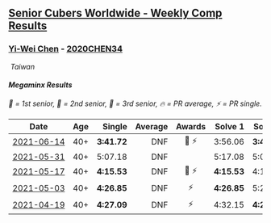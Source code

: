 <style>table {white-space: nowrap;}</style>
<link rel="stylesheet" type="text/css" href="/scw-comp/css/flags.css" />

## [Senior Cubers Worldwide - Weekly Comp Results](/scw-comp/results/)
### [Yi-Wei Chen](README.md) - [2020CHEN34](https://www.worldcubeassociation.org/persons/2020CHEN34?event=minx)

<i class="flag flag-TW" />&nbsp;Taiwan

#### Megaminx Results

<span style="white-space: nowrap;">🥇 = 1st senior</span>, <span style="white-space: nowrap;">🥈 = 2nd senior</span>, <span style="white-space: nowrap;">🥉 = 3rd senior</span>, <span style="white-space: nowrap;">🔥 = PR average</span>, <span style="white-space: nowrap;">⚡ = PR single</span>.

| Date | Age | Single | Average | Awards | Solve 1 | Solve 2 | Solve 3 | Solve 4 | Solve 5 | Video |
| :--: | :--: | --: | --: | :--: | --: | --: | --: | --: | --: | :-- |
| [2021-06-14](../../results/2021-06-14/minx.md) | 40+ | **3:41.72** | DNF | 🥉 ⚡ | 3:56.06 | **3:41.72** | DNS | DNS | DNS | [Desktop](https://www.facebook.com/events/318989363128881/permalink/321800206181130) / [Mobile](https://m.facebook.com/events/318989363128881?view=permalink&id=321800206181130) |
| [2021-05-31](../../results/2021-05-31/minx.md) | 40+ | 5:07.18 | DNF |  | 5:17.08 | 5:07.18 | DNS | DNS | DNS | [Desktop](https://www.facebook.com/events/477312563557358/permalink/482552966366651) / [Mobile](https://m.facebook.com/events/477312563557358?view=permalink&id=482552966366651) |
| [2021-05-17](../../results/2021-05-17/minx.md) | 40+ | **4:15.53** | DNF | 🥉 ⚡ | **4:15.53** | 4:17.38 | DNS | DNS | DNS | [Desktop](https://www.facebook.com/events/294093895691078/permalink/294951155605352) / [Mobile](https://m.facebook.com/events/294093895691078?view=permalink&id=294951155605352) |
| [2021-05-03](../../results/2021-05-03/minx.md) | 40+ | **4:26.85** | DNF | ⚡ | **4:26.85** | 5:23.64 | DNS | DNS | DNS | [Desktop](https://www.facebook.com/events/2542204919406396/permalink/2542810172679204) / [Mobile](https://m.facebook.com/events/2542204919406396?view=permalink&id=2542810172679204) |
| [2021-04-19](../../results/2021-04-19/minx.md) | 40+ | **4:27.09** | DNF | ⚡ | 4:32.15 | **4:27.09** | DNS | DNS | DNS | [Desktop](https://www.facebook.com/events/195346665532379/permalink/201011438299235) / [Mobile](https://m.facebook.com/events/195346665532379?view=permalink&id=201011438299235) |


<!-- Global site tag (gtag.js) - Google Analytics -->
<script async src="https://www.googletagmanager.com/gtag/js?id=UA-86348435-3"></script>
<script>window.dataLayer = window.dataLayer || []; function gtag() {dataLayer.push(arguments);} gtag('js', new Date()); gtag('config', 'UA-86348435-3');</script>
